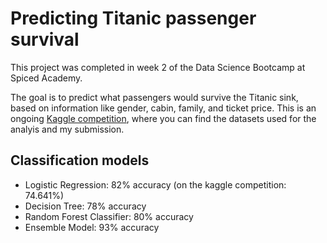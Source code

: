 # Predicting Titanic passenger survival
This project was completed in week 2 of the Data Science Bootcamp at Spiced Academy.

The goal is to predict what passengers would survive the Titanic sink, based on information like gender, cabin, family, and ticket price. This is an ongoing [Kaggle competition](https://www.kaggle.com/c/titanic/overview), where you can find the datasets used for the analyis and my submission.

## Classification models
- Logistic Regression: 82% accuracy (on the kaggle competition: 74.641%)
- Decision Tree: 78% accuracy
- Random Forest Classifier: 80% accuracy
- Ensemble Model: 93% accuracy
